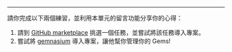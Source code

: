 <hr style="border-top: 2px solid #eee">

請你完成以下兩個練習，並利用本單元的留言功能分享你的心得：

1. 請到 [GitHub marketplace](https://github.com/marketplace) 挑選一個任務，並嘗試將該任務導入專案。
2. 嘗試將 [gemnasium](https://github.com/marketplace/gemnasium) 導入專案，讓他幫你管理你的 Gems!